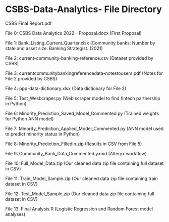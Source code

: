 # CSBS-Data-Analytics- File Directory

CSBS Final Report.pdf

File 0: CSBS Data Analytics 2022 - Proposal.docx (First Proposal)

File 1: Bank_Listing_Current_Quarter.xlsx (Community banks: Number by state and asset size. Banking Strategist. (2021)

File 2: current-community-banking-reference.csv (Dataset provided by CSBS)

File 3: currentcommunitybankingreferencedata-notestousers.pdf (Notes for File 2 provided by CSBS)

File 4: ppp-data-dictionary.xlsx (Data dictionary for File 2)

File 5: Test_Wesbcraper.py (Web scraper model to find fintech partnership in Python)

File 6: Minority_Prediction_Saved_Model_Commented.py (Trained weights for Python ANN model)

File 7: Minority_Prediction_Applied_Model_Commented.py (ANN model used to predict minority status in Python)

File 8: Minority_Prediction_FilledIn.zip (Results in CSV from File 5)

File 9: Community_Bank_Data_Commented.yxmd (Alteryx workflow)

File 10: Full_Model_Data.zip (Our cleaned data zip file containing full dataset in CSV)

File 11: Train_Model_Sample.zip (Our cleaned data zip file containing train dataset in CSV)

File 12: Test_Model_Sample.zip (Our cleaned data zip file containing full dataset in CSV)

File 13: Final Analysis.R (Logistic Regression and Random Forest model analyses)
